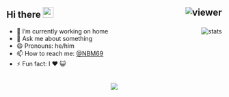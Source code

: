 ## Hi there <img src="https://media.giphy.com/media/hvRJCLFzcasrR4ia7z/giphy.gif" width="25px"> <img align="right" src="https://komarev.com/ghpvc/?username=yourtulloh&style=flat&color=d83a7c" alt="viewer" />

<img align="right" src="https://github-readme-stats.vercel.app/api?username=NBM69&show_icons=true&theme=radical&include_all_commits=true&count_private=true" alt="stats" />

- 🔭 I’m currently working on home
- 💬 Ask me about something
- 😄 Pronouns: he/him
- 📫 How to reach me: [@NBM69](https://t.me/SyFen_XD)
- ⚡ Fun fact: I ❤️ 😺 <br>&nbsp;

<p align="center">
  <a href="https://github.com/anuraghazra/github-readme-stats">
    <img src="https://github-readme-stats.vercel.app/api/top-langs/?username=yourtulloh&layout=compact&theme=radical&card_width=800" />
  </a>
<!-- <a href="https://github.com/jovanzers">
  <img height="180em" src="https://github-readme-stats.vercel.app/api?username=jovanzers&show_icons=true&theme=radical&include_all_commits=true&count_private=true" />
  <img height="180em" src="https://github-readme-stats.vercel.app/api/top-langs/?username=NMB69&layout=compact&theme=radical" />
</a> -->
</p>
